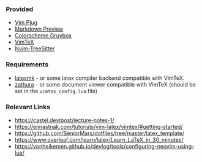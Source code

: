 ### Provided
- [Vim Plug](https://github.com/junegunn/vim-plug)
- [Markdown Preview](https://github.com/iamcco/markdown-preview.nvim)
- [Colorscheme Gruvbox](https://github.com/ellisonleao/gruvbox.nvim)
- [VimTeX](https://github.com/lervag/vimtex)
- [Nvim-TreeSitter](https://github.com/nvim-treesitter/nvim-treesitter)

### Requirements
- [latexmk](https://www.cantab.net/users/johncollins/latexmk/index.html) - or some latex compiler backend compatible with VimTeX.
- [zathura](https://pwmt.org/projects/zathura/) - or some document viewer compatible with VimTeX (should be set in the `vimtex_config.lua` file)

### Relevant Links 
- https://castel.dev/post/lecture-notes-1/
- https://ejmastnak.com/tutorials/vim-latex/vimtex/#getting-started/
- https://github.com/SeniorMars/dotfiles/tree/master/latex_template/
- https://www.overleaf.com/learn/latex/Learn_LaTeX_in_30_minutes/
- https://vonheikemen.github.io/devlog/tools/configuring-neovim-using-lua/
